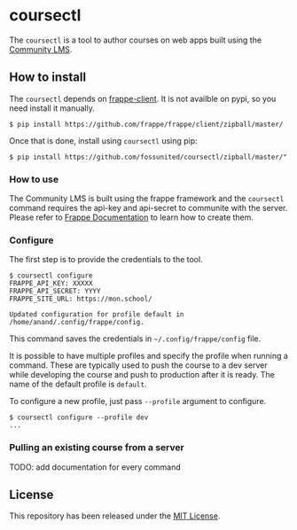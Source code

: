 # coursectl

The `coursectl` is a tool to author courses on web apps built using the [Community LMS][1].

[1]: https://github.com/fossunited/community

## How to install

The `coursectl` depends on [frappe-client][]. It is not availble on pypi, so you need install it manually.

```
$ pip install https://github.com/frappe/frappe/client/zipball/master/
```

Once that is done, install using `coursectl` using pip:

```
$ pip install https://github.com/fossunited/coursectl/zipball/master/"
```

[frappe-client]: https://github.com/frappe/frappe-client

### How to use

The Community LMS is built using the frappe framework and the `coursectl` command requires the api-key and api-secret to communite with the server. Please refer to [Frappe Documentation][2] to learn how to create them.

[2]: https://frappeframework.com/docs/user/en/guides/integration/how_to_set_up_token_based_auth


### Configure 

The first step is to provide the credentials to the tool. 

```
$ coursectl configure
FRAPPE_API_KEY: XXXXX
FRAPPE_API_SECRET: YYYY 
FRAPPE_SITE_URL: https://mon.school/

Updated configuration for profile default in /home/anand/.config/frappe/config.
```

This command saves the credentials in `~/.config/frappe/config` file.

It is possible to have multiple profiles and specify the profile when running a command. These are typically used to push the course to a dev server while developing the course and push to production after it is ready. The name of the default profile is `default`.

To configure a new profile, just pass `--profile` argument to configure.

```
$ coursectl configure --profile dev
...
```

### Pulling an existing course from a server

TODO: add documentation for every command


## License

This repository has been released under the [MIT License](https://github.com/fossunited/coursectl/blob/main/LICENSE).
